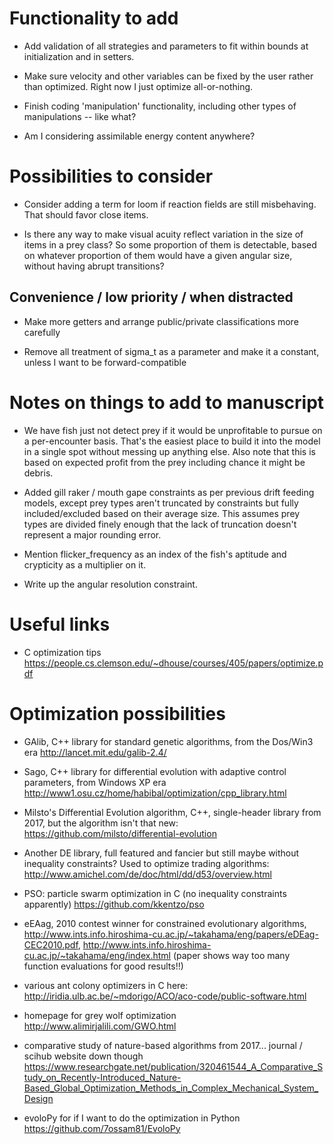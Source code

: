 # Functionality to add

* Add validation of all strategies and parameters to fit within bounds at initialization and in setters.

* Make sure velocity and other variables can be fixed by the user rather than optimized. Right now I just optimize all-or-nothing.

* Finish coding 'manipulation' functionality, including other types of manipulations -- like what?

* Am I considering assimilable energy content anywhere?

# Possibilities to consider

* Consider adding a term for loom if reaction fields are still misbehaving. That should favor close items.

* Is there any way to make visual acuity reflect variation in the size of items in a prey class? So some proportion of them is detectable, based on whatever proportion of them would have a given angular size, without having abrupt transitions?

## Convenience / low priority / when distracted

* Make more getters and arrange public/private classifications more carefully

* Remove all treatment of sigma_t as a parameter and make it a constant, unless I want to be forward-compatible

# Notes on things to add to manuscript

* We have fish just not detect prey if it would be unprofitable to pursue on a per-encounter basis. That's the easiest place to build it into the model in a single spot without messing up anything else. Also note that this is based on expected profit from the prey including chance it might be debris.

* Added gill raker / mouth gape constraints as per previous drift feeding models, except prey types aren't truncated by constraints but fully included/excluded based on their average size. This assumes prey types are divided finely enough that the lack of truncation doesn't represent a major rounding error.

* Mention flicker_frequency as an index of the fish's aptitude and crypticity as a multiplier on it.

* Write up the angular resolution constraint.

# Useful links

* C optimization tips https://people.cs.clemson.edu/~dhouse/courses/405/papers/optimize.pdf

# Optimization possibilities

* GAlib, C++ library for standard genetic algorithms, from the Dos/Win3 era http://lancet.mit.edu/galib-2.4/
* Sago, C++ library for differential evolution with adaptive control parameters, from Windows XP era http://www1.osu.cz/home/habibal/optimization/cpp_library.html

* Milsto's Differential Evolution algorithm, C++, single-header library from 2017, but the algorithm isn't that new: https://github.com/milsto/differential-evolution

* Another DE library, full featured and fancier but still maybe without inequality constraints? Used to optimize trading algorithms: http://www.amichel.com/de/doc/html/dd/d53/overview.html

* PSO: particle swarm optimization in C (no inequality constraints apparently) https://github.com/kkentzo/pso

* eEAag, 2010 contest winner for constrained evolutionary algorithms, http://www.ints.info.hiroshima-cu.ac.jp/~takahama/eng/papers/eDEag-CEC2010.pdf, http://www.ints.info.hiroshima-cu.ac.jp/~takahama/eng/index.html (paper shows way too many function evaluations for good results!!)

* various ant colony optimizers in C here: http://iridia.ulb.ac.be/~mdorigo/ACO/aco-code/public-software.html

* homepage for grey wolf optimization http://www.alimirjalili.com/GWO.html

* comparative study of nature-based algorithms from 2017... journal / scihub website down though https://www.researchgate.net/publication/320461544_A_Comparative_Study_on_Recently-Introduced_Nature-Based_Global_Optimization_Methods_in_Complex_Mechanical_System_Design

* evoloPy for if I want to do the optimization in Python https://github.com/7ossam81/EvoloPy


